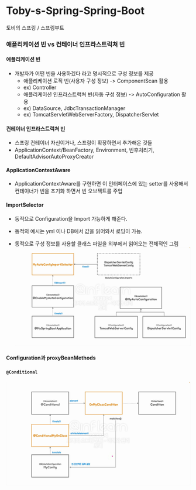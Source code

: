 # Toby-s-Spring-Spring-Boot
토비의 스프링 / 스프링부트 


### 애플리케이션 빈 vs 컨테이너 인프라스트럭쳐 빈
#### 애플리케이션 빈
- 개발자가 어떤 빈을 사용하겠다 라고 명시적으로 구성 정보를 제공
  - 애플리케이션 로직 빈(사용자 구성 정보) -> ComponentScan 활용
  - ex) Controller
  - 애플리케이션 인프라스트럭쳐 빈(자동 구성 정보) -> AutoConfiguration 활용
  - ex) DataSource, JdbcTransactionManager
  - ex) TomcatServletWebServerFactory, DispatcherServlet

#### 컨테이너 인프라스트럭쳐 빈
- 스프링 컨테이너 자신이거나, 스프링이 확장하면서 추가해온 것들
- ApplicationContext/BeanFactory, Environment, 빈후처리기, DefaultAdvisorAutoProxyCreator

#### ApplicationContextAware
- ApplicationContextAware를 구현하면 이 인터페이스에 있는 setter를 사용해서
컨테이너가 빈을 초기화 하면서 빈 오브젝트를 주입

#### ImportSelector
- 동적으로 Configuration을 Import 가능하게 해준다.
- 동적의 예시는 yml 이나 DB에서 값을 읽어와서 로딩이 가능.

- 동적으로 구성 정보를 사용할 클래스 파일을 외부에서 읽어오는 전체적인 그림
![img.png](img.png)

#### Configuration과 proxyBeanMethods

#### `@Conditional`
![img_1.png](img_1.png)